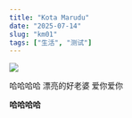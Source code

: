 ```yaml
---
title: "Kota Marudu"
date: "2025-07-14"
slug: "km01"
tags: ["生活", "测试"]
---
```

![](https://prod-files-secure.s3.us-west-2.amazonaws.com/112d0858-5090-4d34-a606-b75eb8d65fd2/c7b45876-473c-4fb6-85d3-cb84a84bfc51/1000201235.jpg?X-Amz-Algorithm=AWS4-HMAC-SHA256&X-Amz-Content-Sha256=UNSIGNED-PAYLOAD&X-Amz-Credential=ASIAZI2LB466TKKTRCLA%2F20250724%2Fus-west-2%2Fs3%2Faws4_request&X-Amz-Date=20250724T164251Z&X-Amz-Expires=3600&X-Amz-Security-Token=IQoJb3JpZ2luX2VjEAkaCXVzLXdlc3QtMiJGMEQCIHJPJgLYi%2BTxX0gyq6VzHhqsQh1Urs2hD%2FCA1eN0MWnIAiABKCGKmeBHZ63KN1Xj6wywRBiXtpOnE79pwGOlHiNkByr%2FAwgxEAAaDDYzNzQyMzE4MzgwNSIMVauhH4iZr9FI35g%2BKtwDspdIZ1VO3HalIbVLL8fdvb7a5NxqVB%2BKxKo5KsLlraYAEpAdP0ebmt180wrKgmNhDXaa51KrOZE7L6Yb8yT4jAk6yFCKRecFG8Uq5kZzmtEclt5%2FqkISMldf%2BFD0ceSNakNnSAhKE9pYYP96hQ8zaNlfzMqBi3RAzUwS2wkzIRrELb9tEKKoe0ApzRPMRBgrzEEEfctb9fmQPluNjgQ94xWvUb2iie0yTF15wmiXm7JPpnw9IXet1Cr%2B9HQP9o%2B%2Fbj8dxOTcnV5oxftDVpuW1LroM1ahEdbaxA77Tj8%2BT3k7yZyxwQoVx%2FKkxSHRHLAwModwOBj0zAbq0JjzB6LPo38omYl3tNWBHeajgP%2B8hE1AfnjBSVNLsxSveQZ45w8Tb4AWo4eNlFyIn59iIRHGMTVUu1qCalomDKJC98Ei1mWUJtFtPIFk6AWfbpM4r1HTa6gfLKLUkdeXCic%2BTXWAhT2XvmQ6%2BWrqW9Xu3981bJv5N%2FvaGgo82x28634vmnICqUBHNzNJsEJZ%2BBr%2B1A10pz1%2FoAr9muPSKILDb3LrCUOO%2BYyoHZgukfZdFULmGcYKjSQPZEB1QZTSg56nn4UiJvwMvqynoLWVPorly%2Blp0YJ9oWNQbytKRO5nOyowo7uJxAY6pgEG4EXikuRTRzAnzg0AhXkmMtdVo8A56rU%2FQmDW8eHK%2FHmqTxg1OB8dHpzyWcV2Z9uu3ZOWywe1QoANdionK53AdOD9bbC3lg0ar7PU9QfqvRqw%2FlcSuu427NlbAa3p7uJDc3wKmQRPZEHDsJrYSfWRPBpRdiUr%2BU%2F856MTpzEJTBlt01Je7Wb%2BJ9DCOyECuhq%2F4Kw%2Bx8o5rtTS2jiAVO%2F4wCtEbNdG&X-Amz-Signature=ff4dc50dc02643254c4eebfdd22e1baa5fc53b143c0fbbd26d8667377e9dfa13&X-Amz-SignedHeaders=host&x-amz-checksum-mode=ENABLED&x-id=GetObject)


哈哈哈哈  漂亮的好老婆  爱你爱你


**哈哈哈哈**

